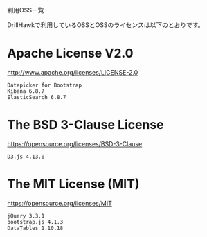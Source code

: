 利用OSS一覧

DrillHawkで利用しているOSSとOSSのライセンスは以下のとおりです。

# Apache License V2.0

http://www.apache.org/licenses/LICENSE-2.0

```
Datepicker for Bootstrap
Kibana 6.8.7
ElasticSearch 6.8.7
```

# The BSD 3-Clause License

https://opensource.org/licenses/BSD-3-Clause

```
D3.js 4.13.0
```

# The MIT License (MIT)

https://opensource.org/licenses/MIT

```
jQuery 3.3.1
bootstrap.js 4.1.3
DataTables 1.10.18
```
